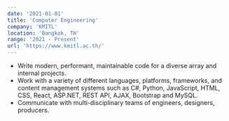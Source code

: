 ```yaml
---
date: '2021-01-01'
title: 'Computer Engineering'
company: 'KMITL'
location: 'Bangkok, TH'
range: '2021 - Present'
url: 'https://www.kmitl.ac.th/'
---
```


- Write modern, performant, maintainable code for a diverse array and internal projects.
- Work with a variety of different languages, platforms, frameworks, and content management systems such as C#, Python, JavaScript, HTML, CSS, React, ASP.NET, REST API, AJAX, Bootstrap and MySQL.
- Communicate with multi-disciplinary teams of engineers, designers, producers.
